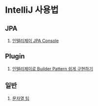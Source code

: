 # IntelliJ 사용법


## JPA
1. [인텔리제이 JPA Console](https://github.com/cheese10yun/IntelliJ/blob/master/JPA/JPA-Console.md)

## Plugin
1. [인텔리제이로 Builder Pattern 쉽게 구현하기](https://github.com/cheese10yun/IntelliJ/blob/master/plugin/builder-pattern.md)

## 일반

1. [문자열 팁](https://github.com/cheese10yun/IntelliJ/blob/master/nomal/%EB%AC%B8%EC%9E%90%EC%97%B4.md)
